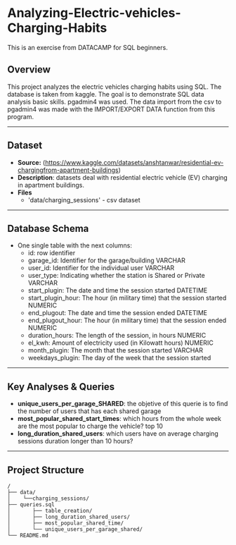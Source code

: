 # Analyzing-Electric-vehicles-Charging-Habits
This is an exercise from DATACAMP for SQL beginners. 

## Overview
This project analyzes the electric vehicles charging habits using SQL. The database is taken from kaggle. 
The goal is to demonstrate SQL data analysis basic skills.
pgadmin4 was used.
The data import from the csv to pgadmin4 was made with the IMPORT/EXPORT DATA function from this program.

---
## Dataset

- **Source:** (https://www.kaggle.com/datasets/anshtanwar/residential-ev-chargingfrom-apartment-buildings)
- **Description**: datasets deal with residential electric vehicle (EV) charging in apartment buildings.
- **Files**
  - 'data/charging_sessions' - csv dataset

---
## Database Schema

- One single table with the next columns:
  - id: row identifier
  - garage_id:	Identifier for the garage/building	VARCHAR
  - user_id:	Identifier for the individual user	VARCHAR
  - user_type:	Indicating whether the station is Shared or Private	VARCHAR
  - start_plugin:	The date and time the session started	DATETIME
  - start_plugin_hour:	The hour (in military time) that the session started	NUMERIC
  - end_plugout:	The date and time the session ended	DATETIME
  - end_plugout_hour:	The hour (in military time) that the session ended	NUMERIC
  - duration_hours:	The length of the session, in hours	NUMERIC
  - el_kwh:	Amount of electricity used (in Kilowatt hours)	NUMERIC
  - month_plugin:	The month that the session started	VARCHAR
  - weekdays_plugin:	The day of the week that the session started

---
## Key Analyses & Queries

- **unique_users_per_garage_SHARED**: the objetive of this querie is to find the number of users that has each shared garage
- **most_popular_shared_start_times**: which hours from the whole week are the most popular to charge the vehicle? top 10
- **long_duration_shared_users**:  which users have on average charging sessions duration longer than 10 hours?

---
## Project Structure

```
/
├── data/
│    └──charging_sessions/
├── queries.sql
│       ├── table_creation/
│       ├── long_duration_shared_users/
│       ├── most_popular_shared_time/
│       └── unique_users_per_garage_shared/
└── README.md
```
